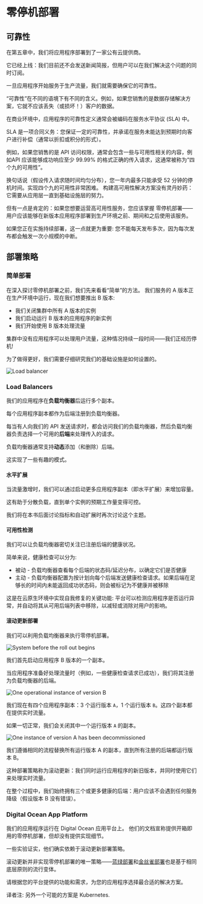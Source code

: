 # 零停机部署

## 可靠性

在第五章中，我们将应用程序部署到了一家公有云提供商。

它已经上线：我们目前还不会发送新闻简报，但用户可以在我们解决这个问题的同时订阅。

一旦应用程序开始服务于生产流量，我们就需要确保它的可靠性。

“可靠性”在不同的语境下有不同的含义。例如，如果您销售的是数据存储解决方案，它就不应该丢失（或损坏！）客户的数据。

在商业环境中，应用程序的可靠性定义通常会被编码在服务水平协议 (SLA) 中。

SLA 是一项合同义务：您保证一定的可靠性，并承诺在服务未能达到预期时向客户进行补偿（通常以折扣或积分的形式）。

例如，如果您销售的是 API 访问权限，通常会包含一些与可用性相关的内容，例如API 应该能够成功响应至少 99.99% 的格式正确的传入请求，这通常被称为“四个九的可用性”。

换句话说（假设传入请求随时间均匀分布），您一年内最多只能承受 52 分钟的停机时间。实现四个九的可用性非常困难。
构建高可用性解决方案没有灵丹妙药：它需要从应用层一直到基础设施层的努力。

但有一点是肯定的：如果您想要运营高可用性服务，您应该掌握
零停机部署——用户应该能够在新版本应用程序部署到生产环境之前、期间和之后使用该服务。

如果您正在实施持续部署，这一点就更为重要: 您不能每天发布多次，因为每次发布都会触发一次小规模的中断。

## 部署策略

### 简单部署

在深入探讨零停机部署之前，我们先来看看“简单”的方法。
我们服务的 A 版本正在生产环境中运行，现在我们想要推出 B 版本:

- 我们关闭集群中所有 A 版本的实例
- 我们启动运行 B 版本的应用程序的新实例
- 我们开始使用 B 版本处理流量

集群中没有应用程序可以处理用户流量，这种情况持续一段时间——我们正经历停机!

为了做得更好，我们需要仔细研究我们的基础设施是如何设置的。

![Load balancer](images/cp7.5-load-balancer.png)

### Load Balancers

我们的应用程序在**负载均衡器**后运行多个副本。

每个应用程序副本都作为后端注册到负载均衡器。

每当有人向我们的 API 发送请求时，都会访问我们的负载均衡器，然后负载均衡器负责选择一个可用的**后端**来处理传入的请求。

负载均衡器通常支持**动态**添加（和删除）后端。

这实现了一些有趣的模式。

#### 水平扩展

当流量激增时，我们可以通过启动更多应用程序副本（即水平扩展）来增加容量。

这有助于分散负载，直到单个实例的预期工作量变得可控。

我们将在本书后面讨论指标和自动扩展时再次讨论这个主题。

#### 可用性检测

我们可以让负载均衡器密切关注已注册后端的健康状况。

简单来说，健康检查可以分为:

- 被动 - 负载均衡器查看每个后端的状态码/延迟分布，以确定它们是否健康
- 主动 - 负载均衡器配置为按计划向每个后端发送健康检查请求。如果后端在足够长的时间内未能返回成功状态码，则会被标记为不健康并被移除

这是在云原生环境中实现自我修复的关键功能: 平台可以检测应用程序是否运行异常，并自动将其从可用后端列表中移除，以减轻或消除对用户的影响。

#### 滚动更新部署

我们可以利用负载均衡器来执行零停机部署。

![System before the roll out begins](images/cp7.5-system-before-the-roll-out-begins.png)

我们首先启动应用程序 B 版本的一个副本。

当应用程序准备好处理流量时（例如，一些健康检查请求已成功），我们将其注册为负载均衡器的后端。

![One operational instance of version B](images/cp7.5-system-before-the-roll-out-begins.png)

我们现在有四个应用程序副本：3 个运行版本 `A`，1 个运行版本 `B`。这四个副本都在提供实时流量。

如果一切正常，我们会关闭其中一个运行版本 `A` 的副本。

![One instance of version A has been decommissioned](images/cp7.5-one-instance-of-version-a-has-been-decommissioned.png)

我们遵循相同的流程替换所有运行版本 A 的副本，直到所有注册的后端都运行版本 B。

这种部署策略称为滚动更新：我们同时运行应用程序的新旧版本，并同时使用它们来处理实时流量。

在整个过程中，我们始终拥有三个或更多健康的后端：用户应该不会遇到任何服务降级（假设版本 B 没有错误）。

### Digital Ocean App Platform

我们的应用程序运行在 Digital Ocean 应用平台上。
他们的文档宣称提供开箱即用的零停机部署，但却没有提供实现细节。

一些实验证实，他们确实依赖于滚动更新部署策略。

滚动更新并非实现零停机部署的唯一策略——[蓝绿部署](https://martinfowler.com/bliki/BlueGreenDeployment.html)和[金丝雀部署](https://martinfowler.com/bliki/CanaryRelease.html)也是基于相同底层原则的流行变体。

请根据您的平台提供的功能和需求，为您的应用程序选择最合适的解决方案。

译者注: 另外一个可能的方案是 Kubernetes.
